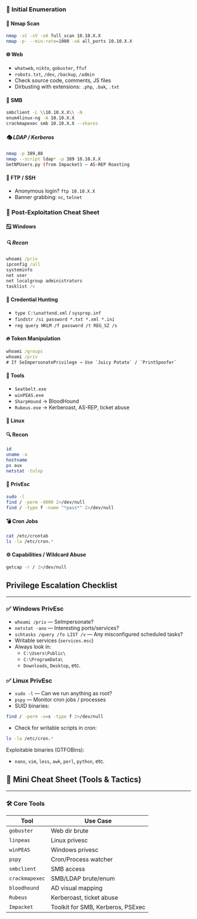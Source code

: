 ### 🔎 **Initial Enumeration**

#### 🧠 Nmap Scan
```bash
nmap -sC -sV -oA full_scan 10.10.X.X
nmap -p- --min-rate=1000 -oA all_ports 10.10.X.X
```
#### 🌐 Web
- `whatweb`, `nikto`, `gobuster`, `ffuf`
- `robots.txt`, `/dev`, `/backup`, `/admin`
- Check source code, comments, JS files
- Dirbusting with extensions: `.php`, `.bak`, `.txt`
#### 🔑 SMB
```bash
smbclient -L \\10.10.X.X\\ -N
enum4linux-ng -A 10.10.X.X
crackmapexec smb 10.10.X.X --shares
```
##### 🎭 LDAP / Kerberos
```bash
nmap -p 389,88
nmap --script ldap* -p 389 10.10.X.X
GetNPUsers.py (from Impacket) — AS-REP Roasting
```
#### 🧪 FTP / SSH
- Anonymous login? `ftp 10.10.X.X`
- Banner grabbing: `nc`, `telnet`

### 🧱 Post-Exploitation Cheat Sheet
#### 🪟 **Windows**
#####  🔍 Recon
```cmd
whoami /priv
ipconfig /all
systeminfo
net user
net localgroup administrators
tasklist /v
```

#### 🔑 Credential Hunting
- `type C:\unattend.xml` / `sysprep.inf`
- `findstr /si password *.txt *.xml *.ini`
- `reg query HKLM /f password /t REG_SZ /s`

#### 🔥 Token Manipulation
```cmd
whoami /groups
whoami /priv
# If SeImpersonatePrivilege → Use `Juicy Potato` / `PrintSpoofer`
```
#### 🧠 Tools
- `Seatbelt.exe`
- `winPEAS.exe`
- `SharpHound` → BloodHound
- `Rubeus.exe` → Kerberoast, AS-REP, ticket abuse
#### 🐧 **Linux**
#### 🔍 Recon
```bash
id
uname -a
hostname
ps aux
netstat -tulnp
```
#### 🔐 PrivEsc
```bash
sudo -l
find / -perm -4000 2>/dev/null
find / -type f -name "*pass*" 2>/dev/null
```
#### 💣 Cron Jobs
```bash
cat /etc/crontab
ls -la /etc/cron.*
```
#### ⚙️ Capabilities / Wildcard Abuse
```bash
getcap -r / 2>/dev/null
```
## Privilege Escalation Checklist

---

### ✅ **Windows PrivEsc**
- `whoami /priv` — SeImpersonate?
- `netstat -ano` — Interesting ports/services?
- `schtasks /query /fo LIST /v` — Any misconfigured scheduled tasks?
- Writable services (`services.msc`)
- Always look in:
    - `C:\Users\Public\`
    - `C:\ProgramData\`
    - `Downloads`, `Desktop`, etc.

### ✅ **Linux PrivEsc**
- `sudo -l` — Can we run anything as root?
- `pspy` — Monitor cron jobs / processes
- SUID binaries:
```bash
find / -perm -u=s -type f 2>/dev/null
```
* Check for writable scripts in cron:
```bash
ls -la /etc/cron.*
```
Exploitable binaries (GTFOBins):
- `nano`, `vim`, `less`, `awk`, `perl`, `python`, etc.

## 🧠 Mini Cheat Sheet (Tools & Tactics)
---
### 🛠️ Core Tools

| Tool           | Use Case                          |
| -------------- | --------------------------------- |
| `gobuster`     | Web dir brute                     |
| `linpeas`      | Linux privesc                     |
| `winPEAS`      | Windows privesc                   |
| `pspy`         | Cron/Process watcher              |
| `smbclient`    | SMB access                        |
| `crackmapexec` | SMB/LDAP brute/enum               |
| `bloodhound`   | AD visual mapping                 |
| `Rubeus`       | Kerberoast, ticket abuse          |
| `Impacket`     | Toolkit for SMB, Kerberos, PSExec |

